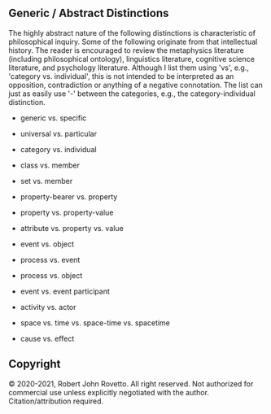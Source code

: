 ## Generic / Abstract Distinctions

The highly abstract nature of the following distinctions is characteristic of philosophical inquiry. Some of the following originate from that intellectual history. The reader is encouraged to review the metaphysics literature (including philosophical ontology), linguistics literature, cognitive science literature, and psychology literature. 
Although I list them using 'vs', e.g., 'category vs. individual', this is not intended to be interpreted as an opposition, contradiction or anything of a negative connotation. The list can just as easily use '-' between the categories, e.g., the category-individual distinction.

* generic vs. specific
* universal vs. particular
* category vs. individual
* class vs. member
* set vs. member

* property-bearer vs. property
* property vs. property-value
* attribute vs. property vs. value

* event vs. object
* process vs. event
* process vs. object
* event vs. event participant

* activity vs. actor

* space vs. time vs. space-time vs. spacetime
* cause vs. effect


## Copyright
© 2020-2021, Robert John Rovetto. All right reserved. Not authorized for commercial use unless explicitly negotiated with the author. Citation/attribution required.
